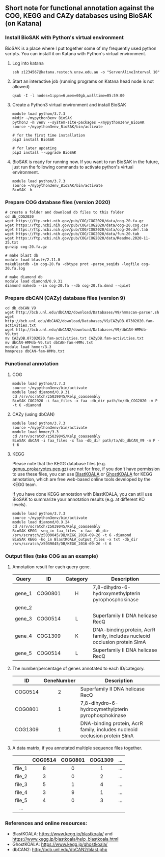 
## Short note for functional annotation against the COG, KEGG and CAZy databases using BioSAK (on Katana)


### Install BioSAK with Python's virtual environment 

BioSAK is a place where I put together some of my frequently used python scripts. 
You can install it on Katana with Python's virtual environment. 

1. Log into katana

       ssh z1234567@katana.restech.unsw.edu.au -o "ServerAliveInterval 10"
        
1. Start an interactive job (running programs on Katana head node is not allowed)    
        
       qsub -I -l nodes=1:ppn=6,mem=60gb,walltime=05:59:00

1. Create a Python3 virtual environment and install BioSAK

       module load python/3.7.3
       mkdir ~/mypython3env_BioSAK
       python3 -m venv --system-site-packages ~/mypython3env_BioSAK
       source ~/mypython3env_BioSAK/bin/activate
        
       # for the first time installation
       pip3 install BioSAK
  
       # for later updating
       pip3 install --upgrade BioSAK
       
             
1. BioSAK is ready for running now. If you want to run BioSAK in the future, just run the following commands to activate python's virtual environment.

       module load python/3.7.3
       source ~/mypython3env_BioSAK/bin/activate
       BioSAK -h


### Prepare COG database files (version 2020)

    # create a folder and download db files to this folder
    cd db_COG2020
    wget https://ftp.ncbi.nih.gov/pub/COG/COG2020/data/cog-20.fa.gz
    wget https://ftp.ncbi.nih.gov/pub/COG/COG2020/data/cog-20.cog.csv
    wget https://ftp.ncbi.nih.gov/pub/COG/COG2020/data/cog-20.def.tab
    wget https://ftp.ncbi.nih.gov/pub/COG/COG2020/data/fun-20.tab
    wget https://ftp.ncbi.nih.gov/pub/COG/COG2020/data/Readme.2020-11-25.txt
    gunzip cog-20.fa.gz
    
    # make blast db
    module load blast+/2.11.0
    makeblastdb -in cog-20.fa -dbtype prot -parse_seqids -logfile cog-20.fa.log
    
    # make diamond db
    module load diamond/0.9.31
    diamond makedb --in cog-20.fa --db cog-20.fa.dmnd --quiet


### Prepare dbCAN (CAZy) database files (version 9)

    cd db_dbCAN_V9
    wget http://bcb.unl.edu/dbCAN2/download/Databases/V9/hmmscan-parser.sh
    wget http://bcb.unl.edu/dbCAN2/download/Databases/V9/CAZyDB.07302020.fam-activities.txt
    wget http://bcb.unl.edu/dbCAN2/download/Databases/V9/dbCAN-HMMdb-V9.txt
    mv CAZyDB.07302020.fam-activities.txt CAZyDB.fam-activities.txt
    mv dbCAN-HMMdb-V9.txt dbCAN-fam-HMMs.txt
    module load hmmer/3.3
    hmmpress dbCAN-fam-HMMs.txt


### Functional annotation 

1. COG

       module load python/3.7.3
       source ~/mypython3env/bin/activate
       module load diamond/0.9.31
       cd /srv/scratch/z5039045/Kelp_coassembly
       BioSAK COG2020 -i faa_files -x faa -db_dir path/to/db_COG2020 -m P -t 6 -diamond

1. CAZy (using dbCAN)

       module load python/3.7.3
       source ~/mypython3env/bin/activate
       module load hmmer/3.3
       cd /srv/scratch/z5039045/Kelp_coassembly
       BioSAK dbCAN -i faa_files -x faa -db_dir path/to/db_dbCAN_V9 -m P -t 6

1. KEGG

   Please note that the KEGG database files (e.g. [genus_prokaryotes.pep.gz](https://www.kegg.jp/kegg/download/Readme/README.fasta)) are not for free, if you don't have permission to use these files, 
   you can use [BlastKOALA](https://www.kegg.jp/blastkoala/) or [GhostKOALA](https://www.kegg.jp/ghostkoala/) for KEGG annotation, which are free web-based online tools developed by the KEGG team.
   
   If you have done KEGG annotation with BlastKOALA, you can still use BioSAK to summarize your annotation results (e.g. at different KO levels).  
  
       module load python/3.7.3
       source ~/mypython3env/bin/activate
       module load diamond/0.9.24
       cd /srv/scratch/z5039045/Kelp_coassembly
       BioSAK KEGG -seq_in faa_files -x faa -db_dir /srv/scratch/z5039045/DB/KEGG_2016-09-26 -t 6 -diamond
       BioSAK KEGG -ko_in BlastKOALA_output_files -x txt -db_dir /srv/scratch/z5039045/DB/KEGG_2016-09-26 -t 6


### Output files (take COG as an example)

1. Annotation result for each query gene.

    | Query | ID | Category | Description |
    |:---:|:---:|:---:|---|
    | gene_1 | COG0801 | H | 7,8-dihydro-6-hydroxymethylpterin pyrophosphokinase |
    | gene_2 ||||
    | gene_3 | COG0514 | L | Superfamily II DNA helicase RecQ |
    | gene_4 | COG1309 | K | DNA-binding protein, AcrR family, includes nucleoid occlusion protein SlmA |
    | gene_5 | COG0514 | L | Superfamily II DNA helicase RecQ |

1. The number/percentage of genes annotated to each ID/category.

    | ID | GeneNumber | Description |
    |:---:|:---:|---|
    | COG0514 | 2 | Superfamily II DNA helicase RecQ |
    | COG0801 | 1 | 7,8-dihydro-6-hydroxymethylpterin pyrophosphokinase |
    | COG1309 | 1 | DNA-binding protein, AcrR family, includes nucleoid occlusion protein SlmA |

1. A data matrix, if you annotated multiple sequence files together.

    | | COG0514 | COG0801 | COG1309 | ... |
    |:---:|:---:|:---:|:---:|:---:|
    | file_1 | 8 | 0 | 1 | ... |
    | file_2 | 3 | 0 | 2 | ... |
    | file_3 | 5 | 1 | 4 | ... |
    | file_4 | 3 | 9 | 1 | ... |
    | file_5 | 4 | 0 | 3 | ... |
    |  ...   |   |   |   |     |

       
### References and online resources:

+ BlastKOALA: https://www.kegg.jp/blastkoala/ and https://www.kegg.jp/blastkoala/help_blastkoala.html
+ GhostKOALA: https://www.kegg.jp/ghostkoala/
+ dbCAN2: http://bcb.unl.edu/dbCAN2/blast.php

